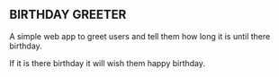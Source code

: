 BIRTHDAY GREETER
----------------

A simple web app to greet users and tell them how long it is until there birthday.

If it is there birthday it will wish them happy birthday.
